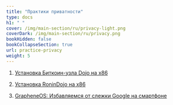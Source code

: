 ```yaml
---
title: "Практики приватности"
type: docs
h1: " "
cover: /img/main-section/ru/privacy-light.png
coverDark: /img/main-section/ru/privacy.png
bookHidden: false
bookCollapseSection: true
url: practice-privacy
weight: 5
---
```


1. [Установка Биткоин-узла Dojo на x86](/practice-privacy/dojo)

2. [Установка RoninDojo на x86](/practice-privacy/ronindojo)

3. [GrapheneOS: Избавляемся от слежки Google на смартфоне](/grapheneos)